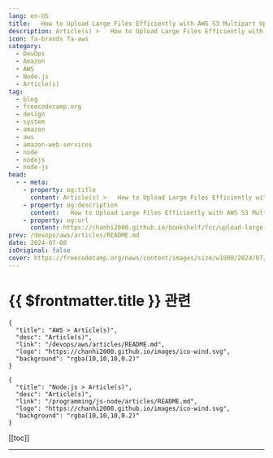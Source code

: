 ```yaml
---
lang: en-US
title:   How to Upload Large Files Efficiently with AWS S3 Multipart Upload
description: Article(s) >   How to Upload Large Files Efficiently with AWS S3 Multipart Upload
icon: fa-brands fa-aws
category: 
  - DevOps
  - Amazon
  - AWS
  - Node.js
  - Article(s)
tag: 
  - blog
  - freecodecamp.org
  - design
  - system
  - amazon
  - aws
  - amazon-web-services
  - node
  - nodejs
  - node-js
head:
  - - meta:
    - property: og:title
      content: Article(s) >   How to Upload Large Files Efficiently with AWS S3 Multipart Upload
    - property: og:description
      content:   How to Upload Large Files Efficiently with AWS S3 Multipart Upload
    - property: og:url
      content: https://chanhi2000.github.io/bookshelf/fcc/upload-large-files-with-aws.html
prev: /devops/aws/articles/README.md
date: 2024-07-08
isOriginal: false
cover: https://freecodecamp.org/news/content/images/size/w1000/2024/07/mr-cup-fabien-barral-o6GEPQXnqMY-unsplash.jpg
---
```


# {{ $frontmatter.title }} 관련

```component VPCard
{
  "title": "AWS > Article(s)",
  "desc": "Article(s)",
  "link": "/devops/aws/articles/README.md",
  "logo": "https://chanhi2000.github.io/images/ico-wind.svg",
  "background": "rgba(10,10,10,0.2)"
}
```

```component VPCard
{
  "title": "Node.js > Article(s)",
  "desc": "Article(s)",
  "link": "/programming/js-node/articles/README.md",
  "logo": "https://chanhi2000.github.io/images/ico-wind.svg",
  "background": "rgba(10,10,10,0.2)"
}
```

[[toc]]

---

<SiteInfo
  name="  How to Upload Large Files Efficiently with AWS S3 Multipart Upload"
  desc="Imagine running a media streaming platform where users upload large high-definition videos. Uploading such large files can be slow and may fail if the network is unreliable.  Using traditional single-part uploads can be cumbersome and inefficient for large files, often leading to timeout errors or the need to restart..."
  url="https://freecodecamp.org/news/upload-large-files-with-aws/"
  logo="https://cdn.freecodecamp.org/universal/favicons/favicon.ico"
  preview="https://freecodecamp.org/news/content/images/size/w1000/2024/07/mr-cup-fabien-barral-o6GEPQXnqMY-unsplash.jpg"/>

<!-- TODO: 작성 -->

